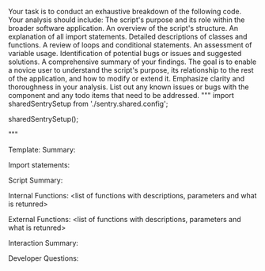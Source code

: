 Your task is to conduct an exhaustive breakdown of the following code. Your analysis should include:
The script's purpose and its role within the broader software application.
An overview of the script's structure.
An explanation of all import statements.
Detailed descriptions of classes and functions.
A review of loops and conditional statements.
An assessment of variable usage.
Identification of potential bugs or issues and suggested solutions.
A comprehensive summary of your findings.
The goal is to enable a novice user to understand the script's purpose, its relationship to the rest of the application, and how to modify or extend it. Emphasize clarity and thoroughness in your analysis.
List out any known issues or bugs with the component and any todo items that need to be addressed.
"""
import sharedSentrySetup from './sentry.shared.config';

sharedSentrySetup();

"""

Template:
Summary:
<brief overview of the file and all its major components>

Import statements:
<describe the imports and dependencies>

Script Summary:
<Summary of file>

Internal Functions:
<list of functions with descriptions, parameters and what is retunred>

External Functions:
<list of functions with descriptions, parameters and what is retunred>

Interaction Summary:
<a summary of how the file could interact with the rest of the application>

Developer Questions:
<a list of questions Developers working with this component may have the following questions when debugging>